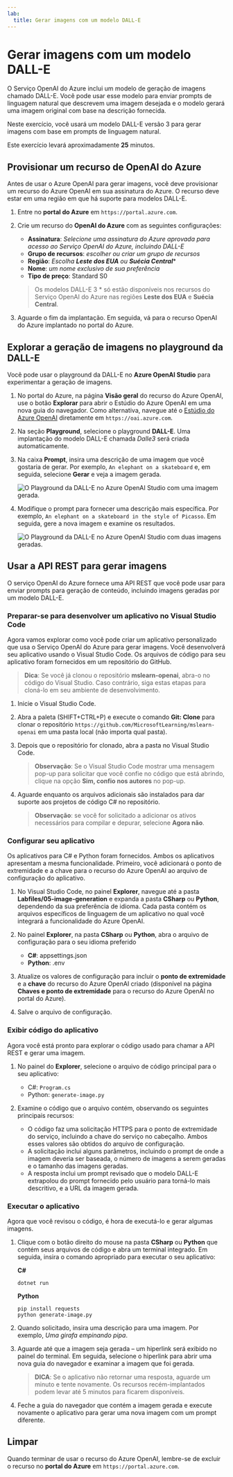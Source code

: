 ```yaml
---
lab:
  title: Gerar imagens com um modelo DALL-E
---
```


# Gerar imagens com um modelo DALL-E

O Serviço OpenAI do Azure inclui um modelo de geração de imagens chamado DALL-E. Você pode usar esse modelo para enviar prompts de linguagem natural que descrevem uma imagem desejada e o modelo gerará uma imagem original com base na descrição fornecida.

Neste exercício, você usará um modelo DALL-E versão 3 para gerar imagens com base em prompts de linguagem natural.

Este exercício levará aproximadamente **25** minutos.

## Provisionar um recurso de OpenAI do Azure

Antes de usar o Azure OpenAI para gerar imagens, você deve provisionar um recurso do Azure OpenAI em sua assinatura do Azure. O recurso deve estar em uma região em que há suporte para modelos DALL-E.

1. Entre no **portal do Azure** em `https://portal.azure.com`.
2. Crie um recurso do **OpenAI do Azure** com as seguintes configurações:
    - **Assinatura**: *Selecione uma assinatura do Azure aprovada para acesso ao Serviço OpenAI do Azure, incluindo DALL-E*
    - **Grupo de recursos**: *escolher ou criar um grupo de recursos*
    - **Região**: *Escolha **Leste dos EUA** ou **Suécia Central***\*
    - **Nome**: *um nome exclusivo de sua preferência*
    - **Tipo de preço**: Standard S0

    > Os modelos DALL-E 3 \* só estão disponíveis nos recursos do Serviço OpenAI do Azure nas regiões **Leste dos EUA** e **Suécia Central**.

3. Aguarde o fim da implantação. Em seguida, vá para o recurso OpenAI do Azure implantado no portal do Azure.

## Explorar a geração de imagens no playground da DALL-E

Você pode usar o playground da DALL-E no **Azure OpenAI Studio** para experimentar a geração de imagens.

1. No portal do Azure, na página **Visão geral** do recurso do Azure OpenAI, use o botão **Explorar** para abrir o Estúdio do Azure OpenAI em uma nova guia do navegador. Como alternativa, navegue até o [Estúdio do Azure OpenAI](https://oai.azure.com) diretamente em `https://oai.azure.com`.
2. Na seção **Playground**, selecione o playground **DALL-E**. Uma implantação do modelo DALL-E chamada *Dalle3* será criada automaticamente.
3. Na caixa **Prompt**, insira uma descrição de uma imagem que você gostaria de gerar. Por exemplo, `An elephant on a skateboard` e, em seguida, selecione **Gerar** e veja a imagem gerada.

    ![O Playground da DALL-E no Azure OpenAI Studio com uma imagem gerada.](../media/dall-e-playground.png)

4. Modifique o prompt para fornecer uma descrição mais específica. Por exemplo, `An elephant on a skateboard in the style of Picasso`. Em seguida, gere a nova imagem e examine os resultados.

    ![O Playground da DALL-E no Azure OpenAI Studio com duas imagens geradas.](../media/dall-e-playground-new-image.png)

## Usar a API REST para gerar imagens

O serviço OpenAI do Azure fornece uma API REST que você pode usar para enviar prompts para geração de conteúdo, incluindo imagens geradas por um modelo DALL-E.

### Preparar-se para desenvolver um aplicativo no Visual Studio Code

Agora vamos explorar como você pode criar um aplicativo personalizado que usa o Serviço OpenAI do Azure para gerar imagens. Você desenvolverá seu aplicativo usando o Visual Studio Code. Os arquivos de código para seu aplicativo foram fornecidos em um repositório do GitHub.

> **Dica**: Se você já clonou o repositório **mslearn-openai**, abra-o no código do Visual Studio. Caso contrário, siga estas etapas para cloná-lo em seu ambiente de desenvolvimento.

1. Inicie o Visual Studio Code.
2. Abra a paleta (SHIFT+CTRL+P) e execute o comando **Git: Clone** para clonar o repositório `https://github.com/MicrosoftLearning/mslearn-openai` em uma pasta local (não importa qual pasta).
3. Depois que o repositório for clonado, abra a pasta no Visual Studio Code.

    > **Observação**: Se o Visual Studio Code mostrar uma mensagem pop-up para solicitar que você confie no código que está abrindo, clique na opção **Sim, confio nos autores** no pop-up.

4. Aguarde enquanto os arquivos adicionais são instalados para dar suporte aos projetos de código C# no repositório.

    > **Observação**: se você for solicitado a adicionar os ativos necessários para compilar e depurar, selecione **Agora não**.

### Configurar seu aplicativo

Os aplicativos para C# e Python foram fornecidos. Ambos os aplicativos apresentam a mesma funcionalidade. Primeiro, você adicionará o ponto de extremidade e a chave para o recurso do Azure OpenAI ao arquivo de configuração do aplicativo.

1. No Visual Studio Code, no painel **Explorer**, navegue até a pasta **Labfiles/05-image-generation** e expanda a pasta **CSharp** ou **Python**, dependendo da sua preferência de idioma. Cada pasta contém os arquivos específicos de linguagem de um aplicativo no qual você integrará a funcionalidade do Azure OpenAI.
2. No painel **Explorer**, na pasta **CSharp** ou **Python**, abra o arquivo de configuração para o seu idioma preferido

    - **C#**: appsettings.json
    - **Python**: .env
    
3. Atualize os valores de configuração para incluir o **ponto de extremidade** e a **chave** do recurso do Azure OpenAI criado (disponível na página **Chaves e ponto de extremidade** para o recurso do Azure OpenAI no portal do Azure).
4. Salve o arquivo de configuração.

### Exibir código do aplicativo

Agora você está pronto para explorar o código usado para chamar a API REST e gerar uma imagem.

1. No painel do **Explorer**, selecione o arquivo de código principal para o seu aplicativo:

    - C#: `Program.cs`
    - Python: `generate-image.py`

2. Examine o código que o arquivo contém, observando os seguintes principais recursos:
    - O código faz uma solicitação HTTPS para o ponto de extremidade do serviço, incluindo a chave do serviço no cabeçalho. Ambos esses valores são obtidos do arquivo de configuração.
    - A solicitação inclui alguns parâmetros, incluindo o prompt de onde a imagem deveria ser baseada, o número de imagens a serem geradas e o tamanho das imagens geradas.
    - A resposta inclui um prompt revisado que o modelo DALL-E extrapolou do prompt fornecido pelo usuário para torná-lo mais descritivo, e a URL da imagem gerada.

### Executar o aplicativo

Agora que você revisou o código, é hora de executá-lo e gerar algumas imagens.

1. Clique com o botão direito do mouse na pasta **CSharp** ou **Python** que contém seus arquivos de código e abra um terminal integrado. Em seguida, insira o comando apropriado para executar o seu aplicativo:

   **C#**
   ```
   dotnet run
   ```
   
   **Python**
   ```
   pip install requests
   python generate-image.py
   ```

3. Quando solicitado, insira uma descrição para uma imagem. Por exemplo, *Uma girafa empinando pipa*.

4. Aguarde até que a imagem seja gerada – um hiperlink será exibido no painel do terminal. Em seguida, selecione o hiperlink para abrir uma nova guia do navegador e examinar a imagem que foi gerada.

   > **DICA**: Se o aplicativo não retornar uma resposta, aguarde um minuto e tente novamente. Os recursos recém-implantados podem levar até 5 minutos para ficarem disponíveis.

5. Feche a guia do navegador que contém a imagem gerada e execute novamente o aplicativo para gerar uma nova imagem com um prompt diferente.

## Limpar

Quando terminar de usar o recurso do Azure OpenAI, lembre-se de excluir o recurso no **portal do Azure** em `https://portal.azure.com`.
